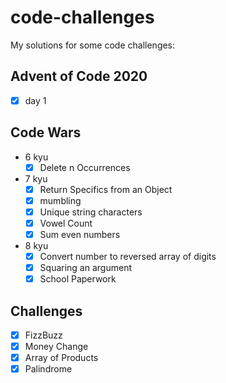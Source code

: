 # code-challenges
My solutions for some code challenges:
## Advent of Code 2020
- [x] day 1
## Code Wars
- 6 kyu
	- [x] Delete n Occurrences
- 7 kyu
	- [x] Return Specifics from an Object
	- [x] mumbling
	- [x] Unique string characters
	- [x] Vowel Count
	- [x] Sum even numbers
- 8 kyu
	- [x] Convert number to reversed array of digits
	- [x] Squaring an argument
	- [x] School Paperwork
## Challenges
- [x] FizzBuzz
- [x] Money Change
- [x] Array of Products
- [x] Palindrome